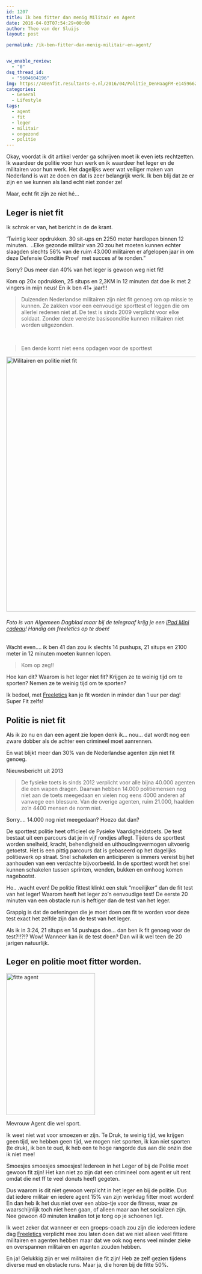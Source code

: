 ```yaml
---
id: 1207
title: Ik ben fitter dan menig Militair en Agent
date: 2016-04-03T07:54:29+00:00
author: Theo van der Sluijs
layout: post

permalink: /ik-ben-fitter-dan-menig-militair-en-agent/


vw_enable_review:
  - "0"
dsq_thread_id:
  - "5604604196"
img: https://40enfit.resultants-e.nl/2016/04/Politie_DenHaagFM-e1459662831348.jpg
categories:
  - General
  - Lifestyle
tags:
  - agent
  - fit
  - leger
  - militair
  - ongezond
  - politie
---
```

Okay, voordat ik dit artikel verder ga schrijven moet ik even iets rechtzetten. Ik waardeer de politie voor hun werk en ik waardeer het leger en de militairen voor hun werk. Het dagelijks weer wat veiliger maken van Nederland is wat ze doen en dat is zeer belangrijk werk. Ik ben blij dat ze er zijn en we kunnen als land echt niet zonder ze!

Maar, echt fit zijn ze niet hé&#8230;<!--more-->

## Leger is niet fit

Ik schrok er van, het bericht in de de krant.

&#8216;Twintig keer opdrukken. 30 sit-ups en 2250 meter hardlopen binnen 12 minuten.  ..Elke gezonde militair van 20 zou het moeten kunnen echter slaagden slechts 56% van de ruim 43.000 militairen er afgelopen jaar in om deze Defensie Conditie Proef  met succes af te ronden.&#8221;

Sorry? Dus meer dan 40% van het leger is gewoon weg niet fit!

Kom op 20x opdrukken, 25 situps en 2,3KM in 12 minuten dat doe ik met 2 vingers in mijn neus! En ik ben 41+ jaar!!!

> Duizenden Nederlandse militairen zijn niet fit genoeg om op missie te kunnen. Ze zakken voor een eenvoudige sporttest of leggen die om allerlei redenen niet af. De test is sinds 2009 verplicht voor elke soldaat. Zonder deze vereiste basisconditie kunnen militairen niet worden uitgezonden.

&nbsp;

> Een derde komt niet eens opdagen voor de sporttest

<img class="aligncenter wp-image-1210 size-full" title="Militairen en politie niet fit" src="https://40enfit.resultants-e.nl/2016/04/Screen-Shot-2016-04-02-at-22.30.40.png" alt="Militairen en politie niet fit" width="862" height="678" srcset="https://40enfit.resultants-e.nl/2016/04/Screen-Shot-2016-04-02-at-22.30.40.png 862w, https://40enfit.resultants-e.nl/2016/04/Screen-Shot-2016-04-02-at-22.30.40-300x236.png 300w" sizes="(max-width: 862px) 100vw, 862px" />

###### _Foto is van Algemeen Dagblad maar bij de telegraaf krijg je een <a href="http://dt51.net/c/?wi=245933&si=9936&li=1446558&ws=" target="_blank" rel="nofollow">iPad Mini cadeau</a>! Handig om freeletics op te doen!_

Wacht even&#8230;. ik ben 41 dan zou ik slechts 14 pushups, 21 situps en 2100 meter in 12 minuten moeten kunnen lopen.

> Kom op zeg!!

Hoe kan dit? Waarom is het leger niet fit? Krijgen ze te weinig tijd om te sporten? Nemen ze te weinig tijd om te sporten?

Ik bedoel, met [Freeletics](https://40enfit.nl/run/freeletics-aanmelden/) kan je fit worden in minder dan 1 uur per dag! Super Fit zelfs!

## Politie is niet fit

Als ik zo nu en dan een agent zie lopen denk ik&#8230; nou&#8230; dat wordt nog een zware dobber als de achter een crimineel moet aanrennen.

En wat blijkt meer dan 30% van de Nederlandse agenten zijn niet fit genoeg.

Nieuwsbericht uit 2013

> De fysieke toets is sinds 2012 verplicht voor alle bijna 40.000 agenten die een wapen dragen. Daarvan hebben 14.000 politiemensen nog niet aan de toets meegedaan en vielen nog eens 4000 anderen af vanwege een blessure. Van de overige agenten, ruim 21.000, haalden zo&#8217;n 4400 mensen de norm niet.

Sorry&#8230;. 14.000 nog niet meegedaan? Hoezo dat dan?

De sporttest politie heet officieel de Fysieke Vaardigheidstoets. De test bestaat uit een parcours dat je in vijf rondjes aflegt. Tijdens de sporttest worden snelheid, kracht, behendigheid en uithoudingsvermogen uitvoerig getoetst. Het is een pittig parcours dat is gebaseerd op het dagelijks politiewerk op straat. Snel schakelen en anticiperen is immers vereist bij het aanhouden van een verdachte bijvoorbeeld. In de sporttest wordt het snel kunnen schakelen tussen sprinten, wenden, bukken en omhoog komen nagebootst.

Ho.. .wacht even! De politie fittest klinkt een stuk &#8220;moeilijker&#8221; dan de fit test van het leger! Waarom heeft het leger zo&#8217;n eenvoudige test! De eerste 20 minuten van een obstacle run is heftiger dan de test van het leger.

Grappig is dat de oefeningen die je moet doen om fit te worden voor deze test exact het zelfde zijn dan de test van het leger.

Als ik in 3:24, 21 situps en 14 pushups doe&#8230; dan ben ik fit genoeg voor de test?!!?!? Wow! Wanneer kan ik de test doen? Dan wil ik wel teen de 20 jarigen natuurlijk.

## Leger en politie moet fitter worden.

<div id="attachment_1212" style="width: 236px" class="wp-caption alignleft">
  <img class="wp-image-1212 size-full" title="fitte agent" src="https://40enfit.resultants-e.nl/2016/04/fitte-agent.jpg" alt="fitte agent" width="236" height="377" srcset="https://40enfit.resultants-e.nl/2016/04/fitte-agent.jpg 236w, https://40enfit.resultants-e.nl/2016/04/fitte-agent-188x300.jpg 188w" sizes="(max-width: 236px) 100vw, 236px" />
  
  <p class="wp-caption-text">
    Mevrouw Agent die wel sport.
  </p>
</div>

Ik weet niet wat voor smoezen er zijn. Te Druk, te weinig tijd, we krijgen geen tijd, we hebben geen tijd, we mogen niet sporten, ik kan niet sporten (te druk), ik ben te oud, ik heb een te hoge rangorde dus aan die onzin doe ik niet mee!

Smoesjes smoesjes smoesjes! Iedereen in het Leger of bij de Politie moet gewoon fit zijn! Het kan niet zo zijn dat een crimineel oom agent er uit rent omdat die net ff te veel donuts heeft gegeten.

Dus waarom is dit niet gewoon verplicht in het leger en bij de politie. Dus dat iedere militair en iedere agent 15% van zijn werkdag fitter moet worden! En dan heb ik het dus niet over een abbo-tje voor de fitness, waar ze waarschijnlijk toch niet heen gaan, of alleen maar aan het socializen zijn. Nee gewoon 40 minuten knallen tot je tong op je schoenen ligt.

Ik weet zeker dat wanneer er een groeps-coach zou zijn die iedereen iedere dag [Freeletics](https://40enfit.nl/run/freeletics-aanmelden/) verplicht mee zou laten doen dat we niet alleen veel fittere militairen en agenten hebben maar dat we ook nog eens veel minder zieke en overspannen militairen en agenten zouden hebben.

En ja! Gelukkig zijn er wel militairen die fit zijn! Heb ze zelf gezien tijdens diverse mud en obstacle runs. Maar ja, die horen bij de fitte 50%.
